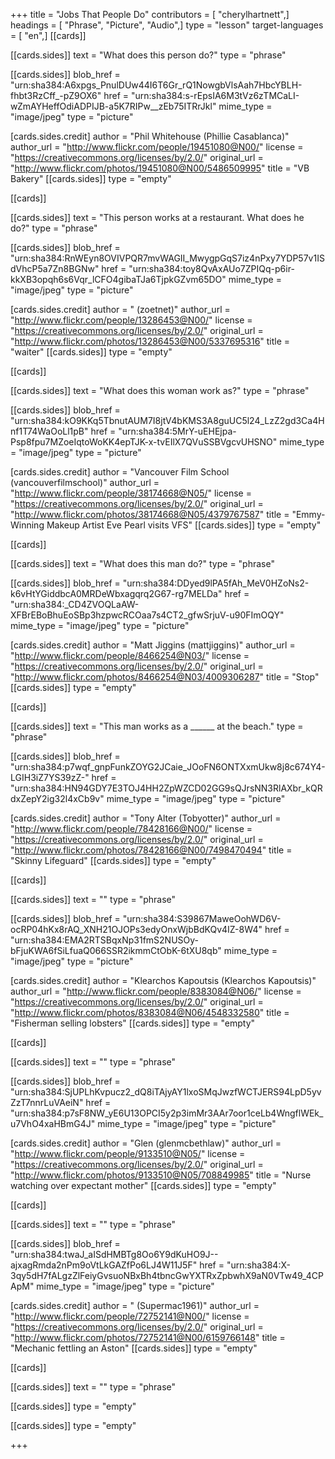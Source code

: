+++
title = "Jobs That People Do"
contributors = [ "cherylhartnett",]
headings = [ "Phrase", "Picture", "Audio",]
type = "lesson"
target-languages = [ "en",]
[[cards]]

[[cards.sides]]
text = "What does this person do?"
type = "phrase"

[[cards.sides]]
blob_href = "urn:sha384:A6xpgs_PnulDUw44I6T6Gr_rQ1NowgbVlsAah7HbcYBLH-fhbt3RzCff_-pZ9OX6"
href = "urn:sha384:s-rEpsIA6M3tVz6zTMCaLI-wZmAYHeffOdiADPIJB-a5K7RIPw__zEb75ITRrJkl"
mime_type = "image/jpeg"
type = "picture"

[cards.sides.credit]
author = "Phil Whitehouse (Phillie Casablanca)"
author_url = "http://www.flickr.com/people/19451080@N00/"
license = "https://creativecommons.org/licenses/by/2.0/"
original_url = "http://www.flickr.com/photos/19451080@N00/5486509995"
title = "VB Bakery"
[[cards.sides]]
type = "empty"

[[cards]]

[[cards.sides]]
text = "This person works at a restaurant. What does he do?"
type = "phrase"

[[cards.sides]]
blob_href = "urn:sha384:RnWEyn8OVIVPQR7mvWAGII_MwygpGqS7iz4nPxy7YDP57v1ISdVhcP5a7Zn8BGNw"
href = "urn:sha384:toy8QvAxAUo7ZPIQq-p6ir-kkXB3opqh6s6Vqr_lCFO4gibaTJa6TjpkGZvm65DO"
mime_type = "image/jpeg"
type = "picture"

[cards.sides.credit]
author = " (zoetnet)"
author_url = "http://www.flickr.com/people/13286453@N00/"
license = "https://creativecommons.org/licenses/by/2.0/"
original_url = "http://www.flickr.com/photos/13286453@N00/5337695316"
title = "waiter"
[[cards.sides]]
type = "empty"

[[cards]]

[[cards.sides]]
text = "What does this woman work as?"
type = "phrase"

[[cards.sides]]
blob_href = "urn:sha384:kO9KKq5TbnutAUM7I8jtV4bKMS3A8guUC5l24_LzZ2gd3Ca4Hnf1T74WaOoLl1pB"
href = "urn:sha384:5MrY-uEHEjpa-Psp8fpu7MZoeIqtoWoKK4epTJK-x-tvEIlX7QVuSSBVgcvUHSNO"
mime_type = "image/jpeg"
type = "picture"

[cards.sides.credit]
author = "Vancouver Film School (vancouverfilmschool)"
author_url = "http://www.flickr.com/people/38174668@N05/"
license = "https://creativecommons.org/licenses/by/2.0/"
original_url = "http://www.flickr.com/photos/38174668@N05/4379767587"
title = "Emmy-Winning Makeup Artist Eve Pearl visits VFS"
[[cards.sides]]
type = "empty"

[[cards]]

[[cards.sides]]
text = "What does this man do?"
type = "phrase"

[[cards.sides]]
blob_href = "urn:sha384:DDyed9lPA5fAh_MeV0HZoNs2-k6vHtYGiddbcA0MRDeWbxagqrq2G67-rg7MELDa"
href = "urn:sha384:_CD4ZVOQLaAW-XFBrEBoBhuEoSBp3hzpwcRCOaa7s4CT2_gfwSrjuV-u90FImOQY"
mime_type = "image/jpeg"
type = "picture"

[cards.sides.credit]
author = "Matt Jiggins (mattjiggins)"
author_url = "http://www.flickr.com/people/8466254@N03/"
license = "https://creativecommons.org/licenses/by/2.0/"
original_url = "http://www.flickr.com/photos/8466254@N03/4009306287"
title = "Stop"
[[cards.sides]]
type = "empty"

[[cards]]

[[cards.sides]]
text = "This man works as a ______ at the beach."
type = "phrase"

[[cards.sides]]
blob_href = "urn:sha384:p7wqf_gnpFunkZOYG2JCaie_JOoFN6ONTXxmUkw8j8c674Y4-LGIH3iZ7YS39zZ-"
href = "urn:sha384:HN94GDY7E3TOJ4HH2ZpWZCD02GG9sQJrsNN3RlAXbr_kQRdxZepY2ig32l4xCb9v"
mime_type = "image/jpeg"
type = "picture"

[cards.sides.credit]
author = "Tony Alter (Tobyotter)"
author_url = "http://www.flickr.com/people/78428166@N00/"
license = "https://creativecommons.org/licenses/by/2.0/"
original_url = "http://www.flickr.com/photos/78428166@N00/7498470494"
title = "Skinny Lifeguard"
[[cards.sides]]
type = "empty"

[[cards]]

[[cards.sides]]
text = ""
type = "phrase"

[[cards.sides]]
blob_href = "urn:sha384:S39867MaweOohWD6V-ocRP04hKx8rAQ_XNH21OJOPs3edyOnxWjbBdKQv4IZ-8W4"
href = "urn:sha384:EMA2RTSBqxNp31fmS2NUSOy-bFjuKWA6fSiLfuaQ066SSR2ikmmCtObK-6tXU8qb"
mime_type = "image/jpeg"
type = "picture"

[cards.sides.credit]
author = "Klearchos Kapoutsis (Klearchos Kapoutsis)"
author_url = "http://www.flickr.com/people/8383084@N06/"
license = "https://creativecommons.org/licenses/by/2.0/"
original_url = "http://www.flickr.com/photos/8383084@N06/4548332580"
title = "Fisherman selling lobsters"
[[cards.sides]]
type = "empty"

[[cards]]

[[cards.sides]]
text = ""
type = "phrase"

[[cards.sides]]
blob_href = "urn:sha384:SjUPLhKvpucz2_dQ8iTAjyAY1lxoSMqJwzfWCTJERS94LpD5yvZzT7nnrLuVAeiN"
href = "urn:sha384:p7sF8NW_yE6U13OPCI5y2p3imMr3AAr7oor1ceLb4WngflWEk_u7VhO4xaHBmG4J"
mime_type = "image/jpeg"
type = "picture"

[cards.sides.credit]
author = "Glen (glenmcbethlaw)"
author_url = "http://www.flickr.com/people/9133510@N05/"
license = "https://creativecommons.org/licenses/by/2.0/"
original_url = "http://www.flickr.com/photos/9133510@N05/708849985"
title = "Nurse watching over expectant mother"
[[cards.sides]]
type = "empty"

[[cards]]

[[cards.sides]]
text = ""
type = "phrase"

[[cards.sides]]
blob_href = "urn:sha384:twaJ_aISdHMBTg8Oo6Y9dKuHO9J--ajxagRmda2nPm9oVtLkGAZfPo6LJ4W11J5F"
href = "urn:sha384:X-3qy5dH7fALgzZlFeiyGvsuoNBxBh4tbncGwYXTRxZpbwhX9aN0VTw49_4CPApM"
mime_type = "image/jpeg"
type = "picture"

[cards.sides.credit]
author = " (Supermac1961)"
author_url = "http://www.flickr.com/people/72752141@N00/"
license = "https://creativecommons.org/licenses/by/2.0/"
original_url = "http://www.flickr.com/photos/72752141@N00/6159766148"
title = "Mechanic fettling an Aston"
[[cards.sides]]
type = "empty"

[[cards]]

[[cards.sides]]
text = ""
type = "phrase"

[[cards.sides]]
type = "empty"

[[cards.sides]]
type = "empty"

+++
